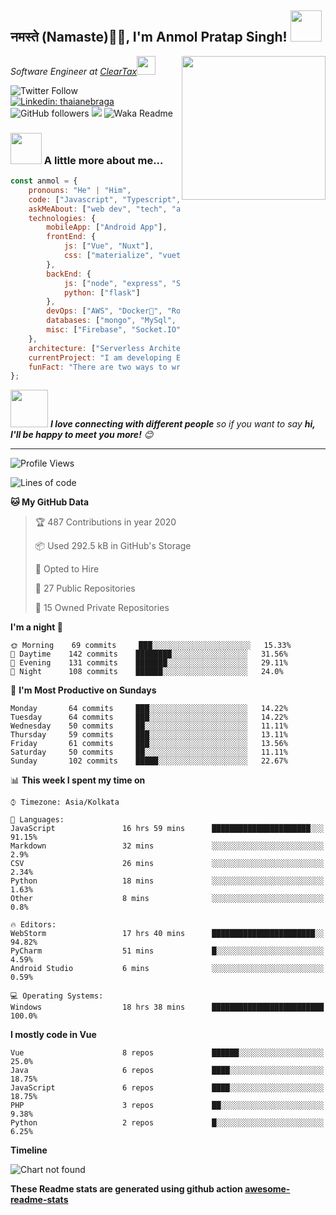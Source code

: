 <h2>नमस्ते (Namaste)🙏🏻, I'm Anmol Pratap Singh! <img src="https://media.giphy.com/media/12oufCB0MyZ1Go/giphy.gif" width="50"></h2>
<img align='right' src="https://media.giphy.com/media/M9gbBd9nbDrOTu1Mqx/giphy.gif" width="230">
<p><em>Software Engineer at <a href="http://www.cleartax.in">ClearTax</a><img src="https://media.giphy.com/media/WUlplcMpOCEmTGBtBW/giphy.gif" width="30"> 
</em></p>

![Twitter Follow](https://img.shields.io/twitter/follow/misteranmol?label=Follow)
[![Linkedin: thaianebraga](https://img.shields.io/badge/-anmol-blue?style=flat-square&logo=Linkedin&logoColor=white&link=https://www.linkedin.com/in/anmol-p-singh/)](https://www.linkedin.com/in/anmol-p-singh/)
![GitHub followers](https://img.shields.io/github/followers/anmol098?label=Follow&style=social)
![](https://visitor-badge.glitch.me/badge?page_id=anmol098.anmol098)
![Waka Readme](https://github.com/anmol098/anmol098/workflows/Waka%20Readme/badge.svg)

### <img src="https://media.giphy.com/media/VgCDAzcKvsR6OM0uWg/giphy.gif" width="50"> A little more about me...  

```javascript
const anmol = {
    pronouns: "He" | "Him",
    code: ["Javascript", "Typescript", "Python", "Java", "php"],
    askMeAbout: ["web dev", "tech", "app dev", "photography"],
    technologies: {
        mobileApp: ["Android App"],
        frontEnd: {
            js: ["Vue", "Nuxt"],
            css: ["materialize", "vuetify", "bootstrap"]
        },
        backEnd: {
            js: ["node", "express", "SuiteScript"],
            python: ["flask"]
        },
        devOps: ["AWS", "Docker🐳", "Route53", "Nginx"],
        databases: ["mongo", "MySql", "sqlite"],
        misc: ["Firebase", "Socket.IO", "selenium", "open-cv", "php", "SuiteApp"]
    },
    architecture: ["Serverless Architecture", "Progressive web applications", "Single page applications"],
    currentProject: "I am developing Extension for NetSuite using SuiteScript2.0",
    funFact: "There are two ways to write error-free programs; only the third one works"
};
```

<img src="https://media.giphy.com/media/LnQjpWaON8nhr21vNW/giphy.gif" width="60"> <em><b>I love connecting with different people</b> so if you want to say <b>hi, I'll be happy to meet you more!</b> 😊</em>

---
<!--START_SECTION:waka-->
![Profile Views](http://img.shields.io/badge/Profile%20Views-1723-blue)

![Lines of code](https://img.shields.io/badge/From%20Hello%20World%20I've%20written-2.7%20million%20Lines%20of%20code-blue)

**🐱 My GitHub Data** 

> 🏆 487 Contributions in year 2020
 > 
> 📦 Used 292.5 kB in GitHub's Storage 
 > 
> 💼 Opted to Hire
 > 
> 📜 27 Public Repositories 
 > 
> 🔑 15 Owned Private Repositories 

**I'm a night 🦉** 

```text
🌞 Morning    69 commits     ███░░░░░░░░░░░░░░░░░░░░░░   15.33% 
🌆 Daytime    142 commits    ████████░░░░░░░░░░░░░░░░░   31.56% 
🌃 Evening    131 commits    ███████░░░░░░░░░░░░░░░░░░   29.11% 
🌙 Night      108 commits    ██████░░░░░░░░░░░░░░░░░░░   24.0%

```
📅 **I'm Most Productive on Sundays** 

```text
Monday       64 commits     ███░░░░░░░░░░░░░░░░░░░░░░   14.22% 
Tuesday      64 commits     ███░░░░░░░░░░░░░░░░░░░░░░   14.22% 
Wednesday    50 commits     ██░░░░░░░░░░░░░░░░░░░░░░░   11.11% 
Thursday     59 commits     ███░░░░░░░░░░░░░░░░░░░░░░   13.11% 
Friday       61 commits     ███░░░░░░░░░░░░░░░░░░░░░░   13.56% 
Saturday     50 commits     ██░░░░░░░░░░░░░░░░░░░░░░░   11.11% 
Sunday       102 commits    █████░░░░░░░░░░░░░░░░░░░░   22.67%

```


📊 **This week I spent my time on** 

```text
⌚︎ Timezone: Asia/Kolkata

💬 Languages: 
JavaScript               16 hrs 59 mins      ██████████████████████░░░   91.15% 
Markdown                 32 mins             ░░░░░░░░░░░░░░░░░░░░░░░░░   2.9% 
CSV                      26 mins             ░░░░░░░░░░░░░░░░░░░░░░░░░   2.34% 
Python                   18 mins             ░░░░░░░░░░░░░░░░░░░░░░░░░   1.63% 
Other                    8 mins              ░░░░░░░░░░░░░░░░░░░░░░░░░   0.8%

🔥 Editors: 
WebStorm                 17 hrs 40 mins      ███████████████████████░░   94.82% 
PyCharm                  51 mins             █░░░░░░░░░░░░░░░░░░░░░░░░   4.59% 
Android Studio           6 mins              ░░░░░░░░░░░░░░░░░░░░░░░░░   0.59%

💻 Operating Systems: 
Windows                  18 hrs 38 mins      █████████████████████████   100.0%

```

**I mostly code in Vue** 

```text
Vue                      8 repos             ██████░░░░░░░░░░░░░░░░░░░   25.0% 
Java                     6 repos             ████░░░░░░░░░░░░░░░░░░░░░   18.75% 
JavaScript               6 repos             ████░░░░░░░░░░░░░░░░░░░░░   18.75% 
PHP                      3 repos             ██░░░░░░░░░░░░░░░░░░░░░░░   9.38% 
Python                   2 repos             █░░░░░░░░░░░░░░░░░░░░░░░░   6.25%

```


**Timeline**

![Chart not found](https://github.com/anmol098/anmol098/blob/master/charts/bar_graph.png) 


<!--END_SECTION:waka-->

**These Readme stats are generated using github action [awesome-readme-stats](https://github.com/anmol098/waka-readme-stats)**
